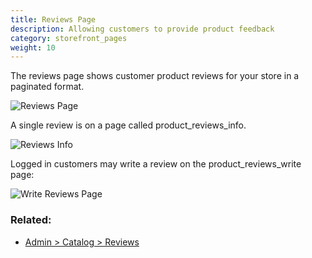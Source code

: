 ```yaml
---
title: Reviews Page
description: Allowing customers to provide product feedback
category: storefront_pages
weight: 10
---
```


The reviews page shows customer product reviews for your store in a paginated format. 

![Reviews Page](/images/reviews_page.png)

A single review is on a page called product_reviews_info. 

![Reviews Info](/images/reviews_info_page.png)

Logged in customers may write a review on the product_reviews_write page: 

![Write Reviews Page](/images/reviews_write.png)

### Related: 

- [Admin > Catalog > Reviews](/user/admin_pages/catalog/reviews/)


